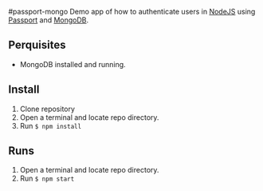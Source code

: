 #passport-mongo
Demo app of how to authenticate users in [NodeJS](https://nodejs.org/en/) using [Passport](http://passportjs.org/) and [MongoDB](https://www.mongodb.org/).

## Perquisites
* MongoDB installed and running.

## Install
1. Clone repository
2. Open a terminal and locate repo directory.
3. Run `$ npm install`

## Runs
1. Open a terminal and locate repo directory.
2. Run `$ npm start`
